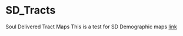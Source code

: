 # SD_Tracts
Soul Delivered Tract Maps
This is a test for SD Demographic maps
[link](Ambulatory/map.html)
